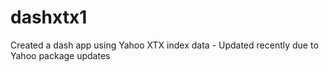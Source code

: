 # dashxtx1

Created a dash app using Yahoo XTX index data - Updated recently due to Yahoo package updates
